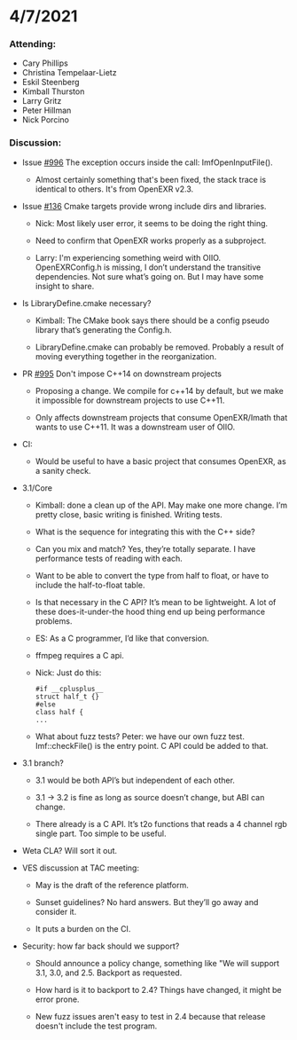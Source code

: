 # 4/7/2021

### Attending:

* Cary Phillips
* Christina Tempelaar-Lietz
* Eskil Steenberg
* Kimball Thurston
* Larry Gritz
* Peter Hillman
* Nick Porcino

### Discussion:

* Issue
  [#996](https://github.com/AcademySoftwareFoundation/openexr/issues/996)
  The exception occurs inside the call: ImfOpenInputFile().

  * Almost certainly something that's been fixed, the stack trace is
    identical to others. It's from OpenEXR v2.3.

* Issue [#136](https://github.com/AcademySoftwareFoundation/Imath/issues/136)
Cmake targets provide wrong include dirs and libraries.

  * Nick: Most likely user error, it seems to be doing the right thing.

  * Need to confirm that OpenEXR works properly as a subproject.

  * Larry: I'm experiencing something weird with OIIO. OpenEXRConfig.h
    is missing, I don’t understand the transitive dependencies. Not
    sure what’s going on. But I may have some insight to share.

* Is LibraryDefine.cmake necessary?

  * Kimball: The CMake book says there should be a config pseudo
    library that’s generating the Config.h.
  
  * LibraryDefine.cmake can probably be removed. Probably a result of
    moving everything together in the reorganization.
  
* PR
  [#995](https://github.com/AcademySoftwareFoundation/openexr/issues/995)
Don't impose C++14 on downstream projects

  * Proposing a change. We compile for c++14 by default, but we make it
    impossible for downstream projects to use C++11.

  * Only affects downstream projects that consume OpenEXR/Imath that
    wants to use C++11. It was a downstream user of OIIO.

* CI:

  * Would be useful to have a basic project that consumes OpenEXR, as
    a sanity check.

* 3.1/Core

  * Kimball: done a clean up of the API. May make one more change. I’m
    pretty close, basic writing is finished. Writing tests.
  
  * What is the sequence for integrating this with the C++ side?

  * Can you mix and match? Yes, they’re totally separate. I have
    performance tests of reading with each.
  
  * Want to be able to convert the type from half to float, or have to
    include the half-to-float table.

  * Is that necessary in the C API? It’s mean to be lightweight. A lot of
    these does-it-under-the hood thing end up being performance
    problems.
  
  * ES: As a C programmer, I’d like that conversion. 

  * ffmpeg requires a C api.

  * Nick: Just do this:

        #if __cplusplus__
        struct half_t {}
        #else
        class half {
        ...
        
  * What about fuzz tests? Peter: we have our own fuzz
    test. Imf::checkFile() is the entry point. C API could be added to
    that.
  
* 3.1 branch?

  * 3.1 would be both API’s but independent of each other. 

  * 3.1 -> 3.2 is fine as long as source doesn’t change, but ABI can change.

  * There already is a C API. It’s t2o functions that reads a 4
    channel rgb single part. Too simple to be useful.
  
* Weta CLA? Will sort it out.

* VES discussion at TAC meeting:

  * May is the draft of the reference platform.
  
  * Sunset guidelines? No hard answers. But they’ll go away and consider it. 

  * It puts a burden on the CI.
  
* Security: how far back should we support?

  * Should announce a policy change, something like "We will support
    3.1, 3.0, and 2.5. Backport as requested.

  * How hard is it to backport to 2.4? Things have changed, it might
    be error prone.

  * New fuzz issues aren't easy to test in 2.4 because that release
    doesn't include the test program.



